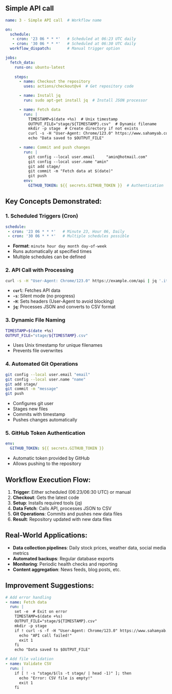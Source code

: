 

## Simple API call

```yaml
name: 3 - Simple API call  # Workflow name

on:
  schedule:
   - cron: '23 06 * * *'   # Scheduled at 06:23 UTC daily
   - cron: '30 06 * * *'   # Scheduled at 06:30 UTC daily
  workflow_dispatch:       # Manual trigger option

jobs:
  fetch_data:
    runs-on: ubuntu-latest
    
    steps:
      - name: Checkout the repository
        uses: actions/checkout@v4  # Get repository code

      - name: Install jq
        run: sudo apt-get install jq  # Install JSON processor

      - name: Fetch data
        run: |
          TIMESTAMP=$(date +%s)  # Unix timestamp
          OUTPUT_FILE="stage/${TIMESTAMP}.csv"  # Dynamic filename
          mkdir -p stage  # Create directory if not exists
          curl -s -H "User-Agent: Chrome/123.0" https://www.sahamyab.com/guest/twiter/list?v=0.1 | jq '.items[] | [.id, .sendTime, .sendTimePersian, .senderName, .senderUsername, .type, .content] | join(",") ' > $OUTPUT_FILE
          echo "Data saved to $OUTPUT_FILE"

      - name: Commit and push changes
        run: |
          git config --local user.email  	"amin@hotmail.com"
          git config --local user.name "amin"
          git add stage/
          git commit -m "Fetch data at $(date)"
          git push
        env:
          GITHUB_TOKEN: ${{ secrets.GITHUB_TOKEN }}  # Authentication
```

## Key Concepts Demonstrated:

### 1. **Scheduled Triggers (Cron)**
```yaml
schedule:
 - cron: '23 06 * * *'   # Minute 23, Hour 06, Daily
 - cron: '30 06 * * *'   # Multiple schedules possible
```
- **Format**: `minute hour day month day-of-week`
- Runs automatically at specified times
- Multiple schedules can be defined

### 2. **API Call with Processing**
```bash
curl -s -H "User-Agent: Chrome/123.0" https://example.com/api | jq '.items[] | [.data] | join(",")'
```
- **`curl`**: Fetches API data
- **`-s`**: Silent mode (no progress)
- **`-H`**: Sets headers (User-Agent to avoid blocking)
- **`jq`**: Processes JSON and converts to CSV format

### 3. **Dynamic File Naming**
```bash
TIMESTAMP=$(date +%s)
OUTPUT_FILE="stage/${TIMESTAMP}.csv"
```
- Uses Unix timestamp for unique filenames
- Prevents file overwrites

### 4. **Automated Git Operations**
```bash
git config --local user.email "email"
git config --local user.name "name"
git add stage/
git commit -m "message"
git push
```
- Configures git user
- Stages new files
- Commits with timestamp
- Pushes changes automatically

### 5. **GitHub Token Authentication**
```yaml
env:
  GITHUB_TOKEN: ${{ secrets.GITHUB_TOKEN }}
```
- Automatic token provided by GitHub
- Allows pushing to the repository

## Workflow Execution Flow:

1. **Trigger**: Either scheduled (06:23/06:30 UTC) or manual
2. **Checkout**: Gets the latest code
3. **Setup**: Installs required tools (jq)
4. **Data Fetch**: Calls API, processes JSON to CSV
5. **Git Operations**: Commits and pushes new data files
6. **Result**: Repository updated with new data files

## Real-World Applications:

- **Data collection pipelines**: Daily stock prices, weather data, social media metrics
- **Automated backups**: Regular database exports
- **Monitoring**: Periodic health checks and reporting
- **Content aggregation**: News feeds, blog posts, etc.

## Improvement Suggestions:

```yaml
# Add error handling
- name: Fetch data
  run: |
    set -e  # Exit on error
    TIMESTAMP=$(date +%s)
    OUTPUT_FILE="stage/${TIMESTAMP}.csv"
    mkdir -p stage
    if ! curl -s -f -H "User-Agent: Chrome/123.0" https://www.sahamyab.com/guest/twiter/list?v=0.1 | jq -r '.items[] | [.id, .sendTime, .sendTimePersian, .senderName, .senderUsername, .type, .content] | @csv' > $OUTPUT_FILE; then
      echo "API call failed!"
      exit 1
    fi
    echo "Data saved to $OUTPUT_FILE"

# Add file validation
- name: Validate CSV
  run: |
    if [ ! -s "stage/$(ls -t stage/ | head -1)" ]; then
      echo "Error: CSV file is empty!"
      exit 1
    fi
```

 